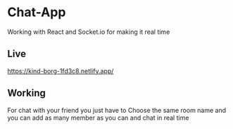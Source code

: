 # Chat-App
Working with React and Socket.io for making it real time

## Live
https://kind-borg-1fd3c8.netlify.app/

## Working
For chat with your friend you just have to Choose the same room name and you can add as many member as you can and chat in real time
